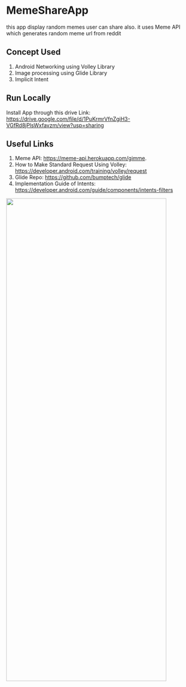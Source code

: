 # MemeShareApp
this app display random memes user can share also. it uses Meme API which generates random meme url from reddit

## Concept Used

1. Android Networking using Volley Library
2. Image processing using Glide Library
3. Implicit Intent

## Run Locally

Install App through this drive Link: https://drive.google.com/file/d/1PuKrmrVfnZgiH3-VGfRd8jPlsWxfavzm/view?usp=sharing

## Useful Links

1. Meme API: https://meme-api.herokuapp.com/gimme.
2. How to Make Standard Request Using Volley: https://developer.android.com/training/volley/request
3. Glide Repo: https://github.com/bumptech/glide
4. Implementation Guide of Intents: https://developer.android.com/guide/components/intents-filters

<img src="https://user-images.githubusercontent.com/69664213/117408931-38216080-af2e-11eb-8e5e-40327a1d4a80.jpg" width="428" height="1292">
